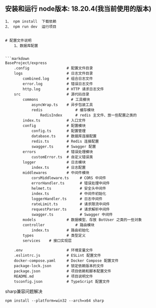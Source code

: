 ## 安装和运行    node版本: 18.20.4(我当前使用的版本)
    1、 npm install  下载依赖
    2、 npm run dev  运行项目

```

# 配置文件说明
    1、数据库配置
        

```markdown
BaseProject/express
    .config                 # 配置文件目录
    logs                    # 日志文件目录
        combined.log        # 组合日志文件
        error.log           # 错误日志文件
        http.log            # HTTP 请求日志文件
    src                     # 源代码目录
        commons               # 工具模块
            asyncWrap.ts    # 异步包装工具
            redis               # 缓存模块
                RedisIndex      # redis 主文件、放一些配置之类的
        index.ts            # 入口文件
        config              # 配置模块
            config.ts       # 配置管理
            database.ts     # 数据库连接配置
            redis.ts        # Redis 连接配置
            swagger.ts      # Swagger 配置
        errors              # 错误处理模块
            customError.ts  # 自定义错误类
        logger              # 日志模块
            index.ts        # 日志配置
        middlewares         # 中间件模块
            corsMiddleware.ts     # CORS 中间件
            errorHandler.ts       # 错误处理中间件
            helmet.ts             # 安全头中间件
            index.ts              # 中间件初始化
            loggerHandler.ts      # 日志中间件
            rateLimit.ts          # 请求限流中间件
            requestParser.ts      # 请求解析中间件
            swagger.ts            # Swagger 中间件
        models              # 数据模型、存放 BotUser 之类的一些对象
        controller              # 路由模块
            index.ts        # 路由初始化
        types               # 类型定义
        services    # 接口实现层
        
    .env                    # 环境变量文件
    .eslintrc.js            # ESLint 配置文件
    docker-compose.yaml     # Docker Compose 配置文件
    package-lock.json       # 锁定依赖版本的文件
    package.json            # 项目依赖和脚本配置文件
    README.md               # 项目说明文件
    tsconfig.json           # TypeScript 配置文件
```
sharp兼容问题解决
```
npm install --platform=win32 --arch=x64 sharp
```